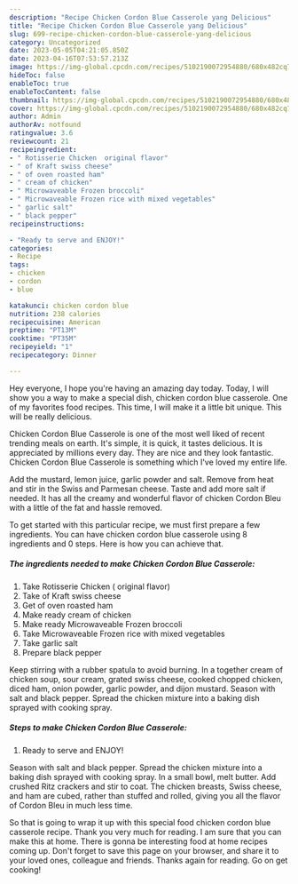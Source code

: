 ```yaml
---
description: "Recipe Chicken Cordon Blue Casserole yang Delicious"
title: "Recipe Chicken Cordon Blue Casserole yang Delicious"
slug: 699-recipe-chicken-cordon-blue-casserole-yang-delicious
category: Uncategorized
date: 2023-05-05T04:21:05.850Z
date: 2023-04-16T07:53:57.213Z
image: https://img-global.cpcdn.com/recipes/5102190072954880/680x482cq70/chicken-cordon-blue-casserole-recipe-main-photo.jpg
hideToc: false
enableToc: true
enableTocContent: false
thumbnail: https://img-global.cpcdn.com/recipes/5102190072954880/680x482cq70/chicken-cordon-blue-casserole-recipe-main-photo.jpg
cover: https://img-global.cpcdn.com/recipes/5102190072954880/680x482cq70/chicken-cordon-blue-casserole-recipe-main-photo.jpg
author: Admin
authorAv: notfound
ratingvalue: 3.6
reviewcount: 21
recipeingredient:
- " Rotisserie Chicken  original flavor"
- " of Kraft swiss cheese"
- " of oven roasted ham"
- " cream of chicken"
- " Microwaveable Frozen broccoli"
- " Microwaveable Frozen rice with mixed vegetables"
- " garlic salt"
- " black pepper"
recipeinstructions:

- "Ready to serve and ENJOY!"
categories:
- Recipe
tags:
- chicken
- cordon
- blue

katakunci: chicken cordon blue 
nutrition: 238 calories
recipecuisine: American
preptime: "PT13M"
cooktime: "PT35M"
recipeyield: "1"
recipecategory: Dinner

---
```



Hey everyone, I hope you're having an amazing day today. Today, I will show you a way to make a special dish, chicken cordon blue casserole. One of my favorites food recipes. This time, I will make it a little bit unique. This will be really delicious.

Chicken Cordon Blue Casserole is one of the most well liked of recent trending meals on earth. It's simple, it is quick, it tastes delicious. It is appreciated by millions every day. They are nice and they look fantastic. Chicken Cordon Blue Casserole is something which I've loved my entire life.

Add the mustard, lemon juice, garlic powder and salt. Remove from heat and stir in the Swiss and Parmesan cheese. Taste and add more salt if needed. It has all the creamy and wonderful flavor of chicken Cordon Bleu with a little of the fat and hassle removed.


To get started with this particular recipe, we must first prepare a few ingredients. You can have chicken cordon blue casserole using 8 ingredients and 0 steps. Here is how you can achieve that.

<!--inarticleads1-->

##### The ingredients needed to make Chicken Cordon Blue Casserole:

1. Take  Rotisserie Chicken ( original flavor)
1. Take  of Kraft swiss cheese
1. Get  of oven roasted ham
1. Make ready  cream of chicken
1. Make ready  Microwaveable Frozen broccoli
1. Take  Microwaveable Frozen rice with mixed vegetables
1. Take  garlic salt
1. Prepare  black pepper


Keep stirring with a rubber spatula to avoid burning. In a together cream of chicken soup, sour cream, grated swiss cheese, cooked chopped chicken, diced ham, onion powder, garlic powder, and dijon mustard. Season with salt and black pepper. Spread the chicken mixture into a baking dish sprayed with cooking spray. 

<!--inarticleads2-->

##### Steps to make Chicken Cordon Blue Casserole:


1. Ready to serve and ENJOY!

Season with salt and black pepper. Spread the chicken mixture into a baking dish sprayed with cooking spray. In a small bowl, melt butter. Add crushed Ritz crackers and stir to coat. The chicken breasts, Swiss cheese, and ham are cubed, rather than stuffed and rolled, giving you all the flavor of Cordon Bleu in much less time. 

So that is going to wrap it up with this special food chicken cordon blue casserole recipe. Thank you very much for reading. I am sure that you can make this at home. There is gonna be interesting food at home recipes coming up. Don't forget to save this page on your browser, and share it to your loved ones, colleague and friends. Thanks again for reading. Go on get cooking!
